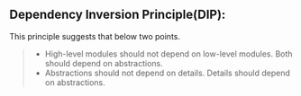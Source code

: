 ## Dependency Inversion Principle(DIP):
This principle suggests that below two points.
>* High-level modules should not depend on low-level modules. Both should depend on abstractions.
>* Abstractions should not depend on details. Details should depend on abstractions.
